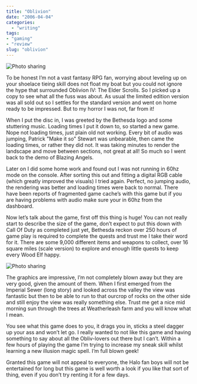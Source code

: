 ```yaml
---
title: "Oblivion"
date: "2006-04-04"
categories:
  - "writing"
tags:
- "gaming"
- "review"
slug: "oblivion"
---
```


![Photo sharing][image-1]

To be honest I’m not a vast fantasy RPG fan, worrying about leveling up on your shoelace tieing skill does not float my boat but you could not ignore the hype that surrounded Oblivion IV: The Elder Scrolls.
So I picked up a copy to see what all the fuss was about. As usual the limited edition version was all sold out so I settles for the standard version and went on home ready to be impressed.
But to my horror I was not, far from it!

When I put the disc in, I was greeted by the Bethesda logo and some stuttering music. Loading times I put it down to, so started a new game. Nope not loading times, just plain old not working. Every bit of audio was jumping, Patrick "Make it so" Stewart was unbearable, then came the loading times, or rather they did not. It was taking minutes to render the landscape and move between sections, not great at all! So much so I went back to the demo of Blazing Angels.

Later on I did some home work and found out I was not running in 60hz mode on the console. After sorting this out and fitting a digital RGB cable (which greatly improved the visuals) I tried again. Perfect, no jumping audio, the rendering was better and loading times were back to normal. There have been reports of fragmented game cache’s with this game but if you are having problems with audio make sure your in 60hz from the dashboard.

Now let’s talk about the game, first off this thing is huge! You can not really start to describe the size of the game, don’t expect to put this down with Call Of Duty as completed just yet, Bethesda reckon over 250 hours of game play is required to complete the quests and trust me I take their word for it. There are some 9,000 different items and weapons to collect, over 16 square miles (scale version) to explore and enough little quests to keep every Wood Elf happy.

![Photo sharing][image-2]

The graphics are impressive, I’m not completely blown away but they are very good, given the amount of them. When I first emerged from the Imperial Sewer (long story) and looked across the valley the view was fantastic but then to be able to run to that ourcrop of rocks on the other side and still enjoy the view was really something else.
Trust me get a nice mid morning sun through the trees at Weatherleash farm and you will know what I mean.

You see what this game does to you, it drags you in, sticks a steel dagger up your ass and won’t let go. I really wanted to not like this game and having something to say about all the Obliv-lovers out there but I can’t. Within a few hours of playing the game I’m trying to increase my sneak skill whilst learning a new illusion magic spell. I’m full blown geek!

Granted this game will not appeal to everyone, the Halo fan boys will not be entertained for long but this game is well worth a look if you like that sort of thing, even if you don’t try renting it for a few days.

[image-1]:	/images/123168089.jpg
[image-2]:	/images/123168090.jpg